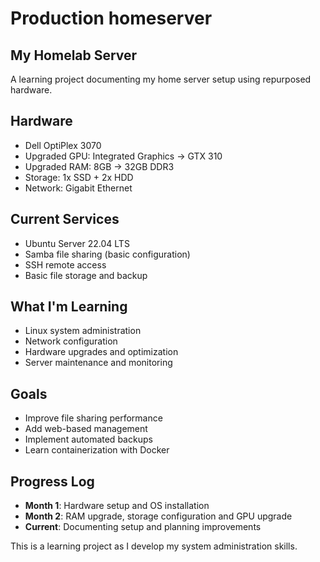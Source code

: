 # Production homeserver
## My Homelab Server

A learning project documenting my home server setup using repurposed hardware.

## Hardware
- Dell OptiPlex 3070
- Upgraded GPU: Integrated Graphics → GTX 310
- Upgraded RAM: 8GB → 32GB DDR3
- Storage: 1x SSD + 2x HDD
- Network: Gigabit Ethernet

## Current Services
- Ubuntu Server 22.04 LTS
- Samba file sharing (basic configuration)
- SSH remote access
- Basic file storage and backup

## What I'm Learning
- Linux system administration
- Network configuration
- Hardware upgrades and optimization
- Server maintenance and monitoring

## Goals
- Improve file sharing performance
- Add web-based management
- Implement automated backups
- Learn containerization with Docker

## Progress Log
- **Month 1**: Hardware setup and OS installation
- **Month 2**: RAM upgrade, storage configuration and GPU upgrade
- **Current**: Documenting setup and planning improvements

This is a learning project as I develop my system administration skills.
